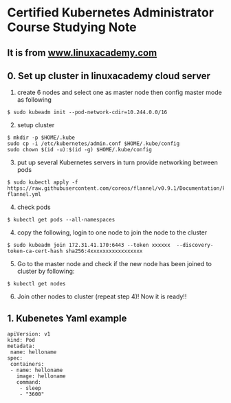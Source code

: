 # Certified Kubernetes Administrator Course Studying Note
## It is from www.linuxacademy.com

## 0. Set up cluster in linuxacademy cloud server
1. create 6 nodes and select one as master node then config master mode as following
```
$ sudo kubeadm init --pod-network-cdir=10.244.0.0/16

```
2. setup cluster
```
$ mkdir -p $HOME/.kube
sudo cp -i /etc/kubernetes/admin.conf $HOME/.kube/config
sudo chown $(id -u):$(id -g) $HOME/.kube/config

```
3. put up several Kubernetes servers in turn provide networking between pods
```
$ sudo kubectl apply -f https://raw.githubusercontent.com/coreos/flannel/v0.9.1/Documentation/kube-flannel.yml

```
4. check pods
```
$ kubectl get pods --all-namespaces

```
4. copy the following, login to one node to join the node to the cluster
```
$ sudo kubeadm join 172.31.41.170:6443 --token xxxxxx  --discovery-token-ca-cert-hash sha256:4xxxxxxxxxxxxxxxxx

```

5. Go to the master node and check if the new node has been joined to cluster by following:

```
$ kubectl get nodes

```
6. Join other nodes to cluster (repeat step 4)! Now it is ready!!

## 1. Kubenetes Yaml example

```
apiVersion: v1
kind: Pod
metadata:
 name: helloname
spec:
 containers:
 - name: helloname
   image: helloname
   command:
    - sleep
    - "3600"

```
